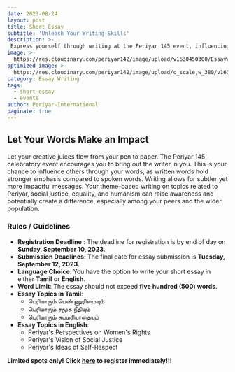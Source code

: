 ```yaml
---
date: 2023-08-24
layout: post
title: Short Essay
subtitle: 'Unleash Your Writing Skills'
description: >-
 Express yourself through writing at the Periyar 145 event, influencing others with your words.
image: >-
  https://res.cloudinary.com/periyar142/image/upload/v1630450300/EssayWriting_upbjln.jpg
optimized_image: >-
  https://res.cloudinary.com/periyar142/image/upload/c_scale,w_380/v1630450300/EssayWriting_upbjln.jpg
category: Essay Writing
tags:
  - short-essay
  - events
author: Periyar-International
paginate: true
---
```


## Let Your Words Make an Impact

Let your creative juices flow from your pen to paper. The Periyar 145 celebratory event encourages you to bring out the writer in you. This is your chance to influence others through your words, as written words hold stronger emphasis compared to spoken words. Writing allows for subtler yet more impactful messages. Your theme-based writing on topics related to Periyar, social justice, equality, and humanism can raise awareness and potentially create a difference, especially among your peers and the wider population.

### Rules / Guidelines
 - **Registration Deadline** : The deadline for registration is by end of day on **Sunday, September 10, 2023**.
 - **Submission Deadlines**: The final date for essay submission is **Tuesday, September 12, 2023**.
- **Language Choice**: You have the option to write your short essay in either **Tamil** or **English**.
- **Word Limit**: The essay should not exceed **five hundred (500) words**.
- **Essay Topics in Tamil**:
  - பெரியாரும் பெண்ணுரிமையும்
  - பெரியாரும் சமூக நீதியும்
  - பெரியாரும் சுயமரியாதையும்
- **Essay Topics in English**:
  - Periyar's Perspectives on Women's Rights
  - Periyar's Vision of Social Justice
  - Periyar's Ideas of Self-Respect 

**Limited spots only! Click [here](/register/) to register immediately!!!**